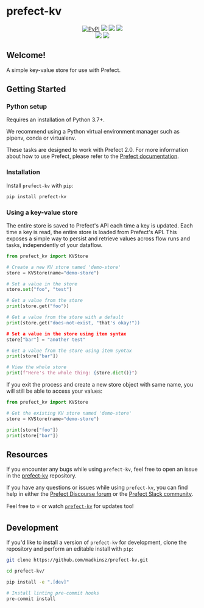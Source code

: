 # prefect-kv

<p align="center">
    <a href="https://pypi.python.org/pypi/prefect-kv/" alt="PyPI version">
        <img alt="PyPI" src="https://img.shields.io/pypi/v/prefect-kv?color=0052FF&labelColor=090422"></a>
    <a href="https://github.com/madkinsz/prefect-kv/" alt="Stars">
        <img src="https://img.shields.io/github/stars/madkinsz/prefect-kv?color=0052FF&labelColor=090422" /></a>
    <a href="https://pepy.tech/badge/prefect-kv/" alt="Downloads">
        <img src="https://img.shields.io/pypi/dm/prefect-kv?color=0052FF&labelColor=090422" /></a>
    <a href="https://github.com/madkinsz/prefect-kv/pulse" alt="Activity">
        <img src="https://img.shields.io/github/commit-activity/m/madkinsz/prefect-kv?color=0052FF&labelColor=090422" /></a>
    <br>
    <a href="https://prefect-community.slack.com" alt="Slack">
        <img src="https://img.shields.io/badge/slack-join_community-red.svg?color=0052FF&labelColor=090422&logo=slack" /></a>
    <a href="https://discourse.prefect.io/" alt="Discourse">
        <img src="https://img.shields.io/badge/discourse-browse_forum-red.svg?color=0052FF&labelColor=090422&logo=discourse" /></a>
</p>

## Welcome!

A simple key-value store for use with Prefect.

## Getting Started

### Python setup

Requires an installation of Python 3.7+.

We recommend using a Python virtual environment manager such as pipenv, conda or virtualenv.

These tasks are designed to work with Prefect 2.0. For more information about how to use Prefect, please refer to the [Prefect documentation](https://orion-docs.prefect.io/).

### Installation

Install `prefect-kv` with `pip`:

```bash
pip install prefect-kv
```

### Using a key-value store

The entire store is saved to Prefect's API each time a key is updated.
Each time a key is read, the entire store is loaded from Prefect's API.
This exposes a simple way to persist and retrieve values across flow runs and tasks, independently of your dataflow.

```python
from prefect_kv import KVStore

# Create a new KV store named 'demo-store'
store = KVStore(name="demo-store")

# Set a value in the store
store.set("foo", "test")

# Get a value from the store
print(store.get("foo"))

# Get a value from the store with a default
print(store.get("does-not-exist, "that's okay!"))

# Set a value in the store using item syntax
store["bar"] = "another test"

# Get a value from the store using item syntax
print(store["bar"])

# View the whole store
print(f"Here's the whole thing: {store.dict()}")
```

If you exit the process and create a new store object with same name, you will still be able to access your values:

```python
from prefect_kv import KVStore

# Get the existing KV store named 'demo-store'
store = KVStore(name="demo-store")

print(store["foo"])
print(store["bar"])
```

## Resources

If you encounter any bugs while using `prefect-kv`, feel free to open an issue in the [prefect-kv](https://github.com/madkinsz/prefect-kv) repository.

If you have any questions or issues while using `prefect-kv`, you can find help in either the [Prefect Discourse forum](https://discourse.prefect.io/) or the [Prefect Slack community](https://prefect.io/slack).

Feel free to ⭐️ or watch [`prefect-kv`](https://github.com/madkinsz/prefect-kv) for updates too!

## Development

If you'd like to install a version of `prefect-kv` for development, clone the repository and perform an editable install with `pip`:

```bash
git clone https://github.com/madkinsz/prefect-kv.git

cd prefect-kv/

pip install -e ".[dev]"

# Install linting pre-commit hooks
pre-commit install
```
